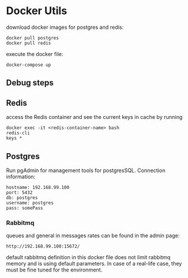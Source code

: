 # Docker Utils

download docker images for postgres and redis:

```
docker pull postgres
docker pull redis
```

execute the docker file:

```
docker-compose up
```

## Debug steps

## Redis
access the Redis container and see the current keys in cache by running 
```
docker exec -it <redis-container-name> bash
redis-cli
keys *
```

## Postgres
Run pgAdmin for management tools for postgresSQL.  Connection information:
```
hostname: 192.168.99.100
port: 5432
db: postgres
username: postgres
pass: somePass
```

### Rabbitmq
queues and general in messages rates can be found in the admin page:
```
http://192.168.99.100:15672/
```
default rabbitmq definition in this docker file does not limit rabbitmq memory and is using default parameters. In case of a real-life case, they must be fine tuned for the environment.

